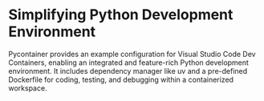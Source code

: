 # Simplifying Python Development Environment
Pycontainer provides an example configuration for Visual Studio Code Dev Containers, enabling an integrated and feature-rich Python development environment. It includes dependency manager like uv and a pre-defined Dockerfile for coding, testing, and debugging within a containerized workspace.
